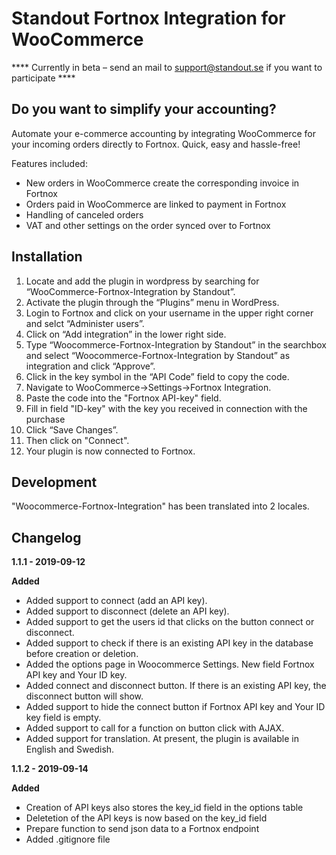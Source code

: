 # Standout Fortnox Integration for WooCommerce

**** Currently in beta – send an mail to support@standout.se if you want to participate ****

## Do you want to simplify your accounting?
Automate your e-commerce accounting by integrating WooCommerce for your incoming orders directly to Fortnox. Quick, easy and hassle-free!

Features included:
* New orders in WooCommerce create the corresponding invoice in Fortnox
* Orders paid in WooCommerce are linked to payment in Fortnox
* Handling of canceled orders
* VAT and other settings on the order synced over to Fortnox

## Installation

1. Locate and add the plugin in wordpress by searching for “WooCommerce-Fortnox-Integration by Standout”.
2. Activate the plugin through the “Plugins” menu in WordPress.
3. Login to Fortnox and click on your username in the upper right corner and selct “Administer users”.
4. Click on “Add integration” in the lower right side.
5. Type “Woocommerce-Fortnox-Integration by Standout” in the searchbox and select “Woocommerce-Fortnox-Integration by Standout” as integration and click “Approve”.
6. Click in the key symbol in the “API Code” field to copy the code.
7. Navigate to WooCommerce->Settings->Fortnox Integration.
8. Paste the code into the "Fortnox API-key" field.
9. Fill in field "ID-key" with the key you received in connection with the purchase
10. Click “Save Changes”.
11. Then click on "Connect".
12. Your plugin is now connected to Fortnox.

## Development

"Woocommerce-Fortnox-Integration" has been translated into 2 locales.

## Changelog
**1.1.1 - 2019-09-12**

**Added**
* Added support to connect (add an API key).
* Added support to disconnect (delete an API key).
* Added support to get the users id that clicks on the button connect or disconnect.
* Added support to check if there is an existing API key in the database before creation or deletion.
* Added the options page in Woocommerce Settings. New field Fortnox API key and Your ID key.
* Added connect and disconnect button. If there is an existing API key, the disconnect button will show.
* Added support to hide the connect button if Fortnox API key and Your ID key field is empty.
* Added support to call for a function on button click with AJAX.
* Added support for translation. At present, the plugin is available in English and Swedish.

**1.1.2 - 2019-09-14**

**Added**
* Creation of API keys also stores the key_id field in the options table 
* Deletetion of the API keys is now based on the key_id field
* Prepare function to send json data to a Fortnox endpoint
* Added .gitignore file
